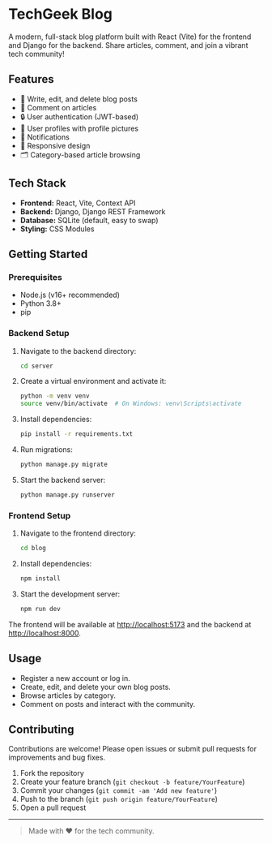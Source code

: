 # TechGeek Blog

A modern, full-stack blog platform built with React (Vite) for the frontend and Django for the backend. Share articles, comment, and join a vibrant tech community!

## Features

- 📝 Write, edit, and delete blog posts
- 💬 Comment on articles
- 🔒 User authentication (JWT-based)
- 👤 User profiles with profile pictures
- 🔔 Notifications
- 📱 Responsive design
- 🗂️ Category-based article browsing

## Tech Stack

- **Frontend:** React, Vite, Context API
- **Backend:** Django, Django REST Framework
- **Database:** SQLite (default, easy to swap)
- **Styling:** CSS Modules

## Getting Started

### Prerequisites

- Node.js (v16+ recommended)
- Python 3.8+
- pip

### Backend Setup

1. Navigate to the backend directory:
   ```bash
   cd server
   ```
2. Create a virtual environment and activate it:
   ```bash
   python -m venv venv
   source venv/bin/activate  # On Windows: venv\Scripts\activate
   ```
3. Install dependencies:
   ```bash
   pip install -r requirements.txt
   ```
4. Run migrations:
   ```bash
   python manage.py migrate
   ```
5. Start the backend server:
   ```bash
   python manage.py runserver
   ```

### Frontend Setup

1. Navigate to the frontend directory:
   ```bash
   cd blog
   ```
2. Install dependencies:
   ```bash
   npm install
   ```
3. Start the development server:
   ```bash
   npm run dev
   ```

The frontend will be available at [http://localhost:5173](http://localhost:5173) and the backend at [http://localhost:8000](http://localhost:8000).

## Usage

- Register a new account or log in.
- Create, edit, and delete your own blog posts.
- Browse articles by category.
- Comment on posts and interact with the community.

## Contributing

Contributions are welcome! Please open issues or submit pull requests for improvements and bug fixes.

1. Fork the repository
2. Create your feature branch (`git checkout -b feature/YourFeature`)
3. Commit your changes (`git commit -am 'Add new feature'`)
4. Push to the branch (`git push origin feature/YourFeature`)
5. Open a pull request



---

> Made with ❤️ for the tech community.
